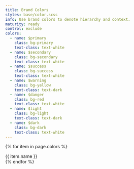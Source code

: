 ```yaml
---
title: Brand Colors
styles: base/color.scss
info: Use brand colors to denote hierarchy and context. 
maturity: ready
control: exclude
colors:
  - name: $primary
    class: bg-primary
    text-class: text-white
  - name: $secondary
    class: bg-secondary
    text-class: text-white
  - name: $success
    class: bg-success
    text-class: text-white
  - name: $warning
    class: bg-yellow
    text-class: text-dark
  - name: $danger
    class: bg-red
    text-class: text-white
  - name: $light
    class: bg-light
    text-class: text-dark
  - name: $dark
    class: bg-dark
    text-class: text-white
---
```

<style>
</style>
{% for item in page.colors %}
  <div class="p-3 mb-2 {{ item.class }} {{ item.text-class }}">{{ item.name }}</div>
{% endfor %}

